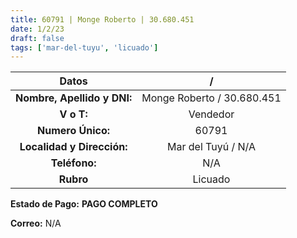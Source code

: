 ```yaml
---
title: 60791 | Monge Roberto | 30.680.451
date: 1/2/23
draft: false
tags: ['mar-del-tuyu', 'licuado']
---
```


|          **Datos**          |              /             |
|:---------------------------:|:--------------------------:|
| **Nombre, Apellido y DNI:** | Monge Roberto / 30.680.451 |
|          **V o T:**         |          Vendedor          |
|      **Numero Único:**      |            60791           |
|  **Localidad y Dirección:** |     Mar del Tuyú / N/A     |
|        **Teléfono:**        |             N/A            |
|          **Rubro**          |           Licuado          |

**Estado de Pago:** **PAGO COMPLETO**

**Correo:** N/A
